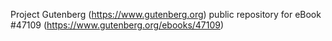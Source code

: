 Project Gutenberg (https://www.gutenberg.org) public repository for eBook #47109 (https://www.gutenberg.org/ebooks/47109)
